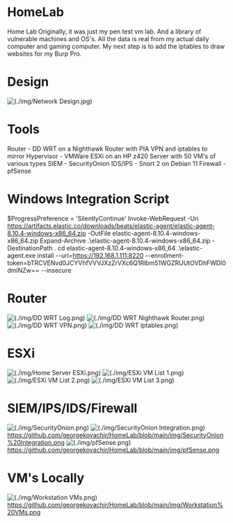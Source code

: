 # HomeLab
Home Lab
Originally, it was just my pen test vm lab. 
And a library of vulnerable machines and OS's. 
All the data is real from my actual daily computer and gaming computer. 
My next step is to add the iptables to draw websites for my Burp Pro. 


# Design

![(./img/Network Design.jpg)](https://github.com/georgekovachjr/HomeLab/blob/main/img/Network%20Design.png)



# Tools
Router - DD WRT on a Nighthawk Router with PIA VPN and iptables to mirror
Hypervisor - VMWare ESXi on an HP z420 Server with 50 VM's of various types
SIEM - SecurityOnion
IDS/IPS - Snort 2 on Debian 11
Firewall - pfSense


# Windows Integration Script
$ProgressPreference = 'SilentlyContinue'
Invoke-WebRequest -Uri https://artifacts.elastic.co/downloads/beats/elastic-agent/elastic-agent-8.10.4-windows-x86_64.zip -OutFile elastic-agent-8.10.4-windows-x86_64.zip
Expand-Archive .\elastic-agent-8.10.4-windows-x86_64.zip -DestinationPath .
cd elastic-agent-8.10.4-windows-x86_64
.\elastic-agent.exe install --url=https://192.168.1.111:8220 --enrollment-token=bTRCVENvd0JCYVhfVVVJXzZrVXc6Q1Rlbm51WGZRUUtOVDhFWDl0dmlNZw== --insecure

# Router
![(./img/DD WRT Log.png)](https://github.com/georgekovachjr/HomeLab/blob/main/img/DD%20WRT%20Log.png)
![(./img/DD WRT Nighthawk Router.png)](https://github.com/georgekovachjr/HomeLab/blob/main/img/DD%20WRT%20Nighthawk%20Router.png)
![(./img/DD WRT VPN.png)](https://github.com/georgekovachjr/HomeLab/blob/main/img/DD%20WRT%20VPN.png)
![(./img/DD WRT iptables.png)](https://github.com/georgekovachjr/HomeLab/blob/main/img/DD%20WRT%20iptables.png)


# ESXi
![(./img/Home Server ESXi.png)](https://github.com/georgekovachjr/HomeLab/blob/main/img/Home%20Server%20ESXi.png)
![(./img/ESXi VM List 1.png)](https://github.com/georgekovachjr/HomeLab/blob/main/img/ESXi%20VM%20List%201.png)
![(./img/ESXi VM List 2.png)](https://github.com/georgekovachjr/HomeLab/blob/main/img/ESXi%20VM%20List%202.png)
![(./img/ESXi VM List 3.png)](https://github.com/georgekovachjr/HomeLab/blob/main/img/ESXi%20VM%20List%203.png)

# SIEM/IPS/IDS/Firewall
![(./img/SecurityOnion.png)](https://github.com/georgekovachjr/HomeLab/blob/main/img/SecurityOnion.png)
![(./img/SecurityOnion Integration.png)](https://github.com/georgekovachjr/HomeLab/blob/main/img/SecurityOnion%20Integration.png)https://github.com/georgekovachjr/HomeLab/blob/main/img/SecurityOnion%20Integration.png
![(./img/pfSense.png)](https://github.com/georgekovachjr/HomeLab/blob/main/img/pfSense.png)https://github.com/georgekovachjr/HomeLab/blob/main/img/pfSense.png

# VM's Locally
![(./img/Workstation VMs.png)](https://github.com/georgekovachjr/HomeLab/blob/main/img/Workstation%20VMs.png)https://github.com/georgekovachjr/HomeLab/blob/main/img/Workstation%20VMs.png
